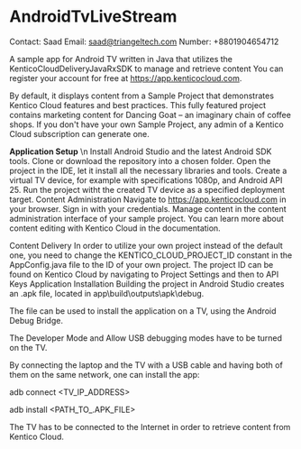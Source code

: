 # AndroidTvLiveStream

Contact: Saad
Email: saad@triangeltech.com
Number: +8801904654712

A sample app for Android TV written in Java that utilizes the KenticoCloudDeliveryJavaRxSDK to manage and retrieve content You can register your account for free at https://app.kenticocloud.com.

By default, it displays content from a Sample Project that demonstrates Kentico Cloud features and best practices. This fully featured project contains marketing content for Dancing Goat – an imaginary chain of coffee shops. If you don't have your own Sample Project, any admin of a Kentico Cloud subscription can generate one.

<b>Application Setup</b> \n
Install Android Studio and the latest Android SDK tools.
Clone or download the repository into a chosen folder.
Open the project in the IDE, let it install all the necessary libraries and tools.
Create a virtual TV device, for example with specifications 1080p, and Android API 25.
Run the project witht the created TV device as a specified deployment target.
Content Administration
Navigate to https://app.kenticocloud.com in your browser.
Sign in with your credentials.
Manage content in the content administration interface of your sample project.
You can learn more about content editing with Kentico Cloud in the documentation.

Content Delivery
In order to utilize your own project instead of the default one, you need to change the KENTICO_CLOUD_PROJECT_ID constant in the AppConfig.java file to the ID of your own project.
The project ID can be found on Kentico Cloud by navigating to Project Settings and then to API Keys
Application Installation
Building the project in Android Studio creates an .apk file, located in app\build\outputs\apk\debug.

The file can be used to install the application on a TV, using the Android Debug Bridge.

The Developer Mode and Allow USB debugging modes have to be turned on the TV.

By connecting the laptop and the TV with a USB cable and having both of them on the same network, one can install the app:

adb connect <TV_IP_ADDRESS>

adb install <PATH_TO_.APK_FILE>

The TV has to be connected to the Internet in order to retrieve content from Kentico Cloud.

